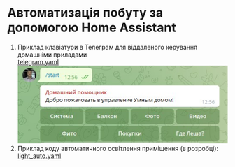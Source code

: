 # Автоматизація побуту за допомогою Home Assistant
1. Приклад клавіатури в Телеграм для віддаленого керування домашніми приладами  
[telegram.yaml](\includes\packages\telegram.yaml)  
![telega](/img/telega.jpg)  
2. Приклад коду автоматичного освітлення приміщення (в розробці):     
[light_auto.yaml](\includes\packages\light_auto.yaml)
